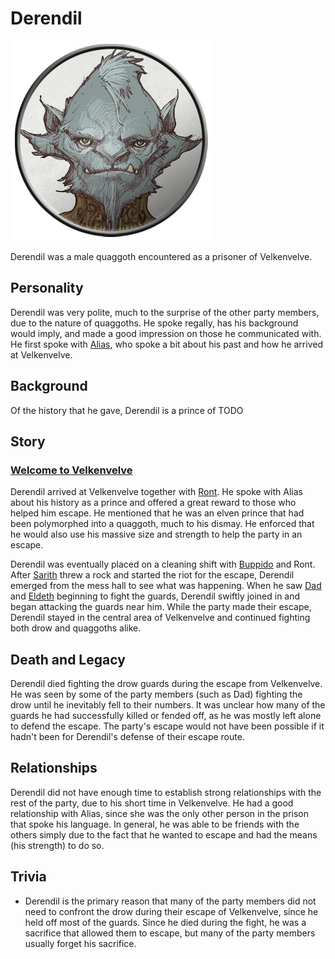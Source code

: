 # Derendil

![Derendil](Derendil.png)

Derendil was a male quaggoth encountered as a prisoner of Velkenvelve.

## Personality
Derendil was very polite, much to the surprise of the other party members, due to the nature of quaggoths. He spoke regally, has his background would imply, and made a good impression on those he communicated with. He first spoke with [Alias](../pcs/alias.md), who spoke a bit about his past and how he arrived at Velkenvelve. 

## Background
Of the history that he gave, Derendil is a prince of TODO

## Story
### [Welcome to Velkenvelve](../../sessions/arc01/info.md)
Derendil arrived at Velkenvelve together with [Ront](ront.md). He spoke with Alias about his history as a prince and offered a great reward to those who helped him escape. He mentioned that he was an elven prince that had been polymorphed into a quaggoth, much to his dismay. He enforced that he would also use his massive size and strength to help the party in an escape.

Derendil was eventually placed on a cleaning shift with [Buppido](buppido.md) and Ront. After [Sarith](sarith.md) threw a rock and started the riot for the escape, Derendil emerged from the mess hall to see what was happening. When he saw [Dad](../pcs/dad.md) and [Eldeth](eldeth.md) beginning to fight the guards, Derendil swiftly joined in and began attacking the guards near him. While the party made their escape, Derendil stayed in the central area of Velkenvelve and continued fighting both drow and quaggoths alike.

## Death and Legacy
Derendil died fighting the drow guards during the escape from Velkenvelve. He was seen by some of the party members (such as Dad) fighting the drow until he inevitably fell to their numbers. It was unclear how many of the guards he had successfully killed or fended off, as he was mostly left alone to defend the escape. The party's escape would not have been possible if it hadn't been for Derendil's defense of their escape route.

## Relationships
Derendil did not have enough time to establish strong relationships with the rest of the party, due to his short time in Velkenvelve. He had a good relationship with Alias, since she was the only other person in the prison that spoke his language. In general, he was able to be friends with the others simply due to the fact that he wanted to escape and had the means (his strength) to do so.

## Trivia
* Derendil is the primary reason that many of the party members did not need to confront the drow during their escape of Velkenvelve, since he held off most of the guards. Since he died during the fight, he was a sacrifice that allowed them to escape, but many of the party members usually forget his sacrifice.

